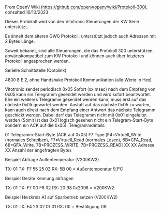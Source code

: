 From OpenV Wiki (https://github.com/openv/openv/wiki/Protokoll-300), consulted 10/10/2023

Dieses Protokoll wird von den Vitotronic Steuerungen der KW Serie unterstützt.

Es ähnelt dem älteren GWG Protokoll, unterstützt jedoch auch Adressen mit 2 Bytes Länge.

Soweit bekannt, sind alle Steuerungen, die das Protokoll 300 unterstützen, abwärtskompatibel zum KW Protokoll und können auch über letzteres Protokoll angesprochen werden.

Serielle Schnittstelle (Optolink):

4800 8 E 2, ohne Handshake Protokoll
Kommunikation (alle Werte in Hex)

Vitotronic sendet periodisch 0x05
Sofort (xx msec) nach dem Empfang von 0x05 kann ein Telegramm gesendet werden und wird sofort beantwortet.
Ehe ein weiteres Telegramm gesendet werden kann, muss erst auf das nächste 0x05 gewartet werden.
Anstatt auf das nächste 0x05 zu warten, kann auch direkt nach dem Empfang einer Antwort das nächste Telegramm geschickt werden. Dabei darf das Telegramm nicht mit 0x01 eingeleitet werden (Somit ist das 0x01 logisch gesehen nicht ein Telegram-Start-Byte sondern ein ACK auf die 0x05).
Telegrammdetails:

01 Telegramm-Start-Byte (ACK auf 0x05)
F7 Type [F4=Virtuell_Write (normales Schreiben), F7=Virtuell_Read (normales Lesen), 6B=GFA_Read, 68=GFA_Write, 78=PROZESS_WRITE, 7B=PROZESS_READ]
XX XX Adresse
XX Anzahl der angefragten Bytes

Beispiel Abfrage Außentemperatur (V200KW2)

TX: 01
TX: F7 55 25 02
RX: 5B 00 > Außentemperatur 9,1°C

Beispiel Geräte Kennung abfragen

TX: 01
TX: F7 00 F8 02
RX: 20 98
0x2098 = V200KW2

Beispiel Heizkreis A1 auf Sparbetrieb setzen (V200KW2)

TX: 01
TX: F4 23 02 01 01
RX: 00 = Bestätigung OK